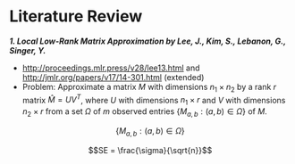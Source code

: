 # Literature Review

***1. Local Low-Rank Matrix Approximation by Lee, J., Kim, S., Lebanon, G., Singer, Y.***   

*  http://proceedings.mlr.press/v28/lee13.html and http://jmlr.org/papers/v17/14-301.html (extended)
* Problem: Approximate a matrix $M$ with dimensions $n_1 \times n_2$ by a rank $r$ matrix $\hat{M} = U V^T$, where
$U$ with dimensions $n_1 \times r$ and $V$ with dimensions $n_2 \times r$ from a set $\Omega$ of $m$ observed entries 
$\{M_{a, b} : (a, b) \in \Omega \}$ of $M$.

$$\{M_{a, b} : (a, b) \in \Omega \}$$

```math
SE = \frac{\sigma}{\sqrt{n}}
```